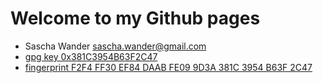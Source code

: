# Welcome to my Github pages

* Sascha Wander <sascha.wander@gmail.com>
* [gpg key 0x381C3954B63F2C47](https://raw.githubusercontent.com/wandsas/wandsas.github.io/master/mykey.pub.asc)
* [fingerprint F2F4 FF30 EF84 DAAB FE09  9D3A 381C 3954 B63F 2C47](https://raw.githubusercontent.com/wandsas/wandsas.github.io/master/mykey.pub.asc)
